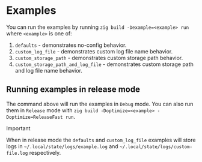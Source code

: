 # Examples

You can run the examples by running `zig build -Dexample=<example> run` where `<example>` is one
of:

1. `defaults` - demonstrates no-config behavior.
2. `custom_log_file` - demonstrates custom log file name behavior.
3. `custom_storage_path` - demonstrates custom storage path behavior.
4. `custom_storage_path_and_log_file` - demonstrates custom storage path and log file name
behavior.

## Running examples in release mode

The command above will run the examples in `Debug` mode. You can also run them in `Release` mode
with `zig build -Doptimize=<example> -Doptimize=ReleaseFast run`.

> [!IMPORTANT]
> When in release mode the `defaults` and `custom_log_file` examples will store logs in
> `~/.local/state/logs/example.log` and `~/.local/state/logs/custom-file.log` respectively.
